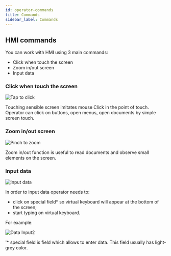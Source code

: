 ```yaml
---
id: operator-commands
title: Commands
sidebar_label: Commands
---
```


## HMI commands
 
You can work with HMI using 3 main commands:
* Click when touch the screen
* Zoom in/out screen
* Input data

### Click when touch the screen

![Tap to click](/docs/assets/operator_eng/10taptoclick.jpg)

Touching sensible screen imitates mouse Click in the point of touch. Operator can click on buttons, open menus, open documents by simple screen touch.

### Zoom in/out screen

![Pinch to zoom](/docs/assets/operator_eng/20pinchtozoom.png)

Zoom in/out function is useful to read documents and observe small elements on the screen.

### Input data  

![Input data](/docs/assets/operator_eng/30datainput.png)

In order to input data operator needs to: 
* click on special field* so virtual keyboard will appear at the bottom of the screen;
* start typing on virtual keyboard.

For example:  

![Data Input2](/docs/assets/operator_eng/40datainput.png)

'* special field is field which allows to enter data. This field usually has light-grey color.

